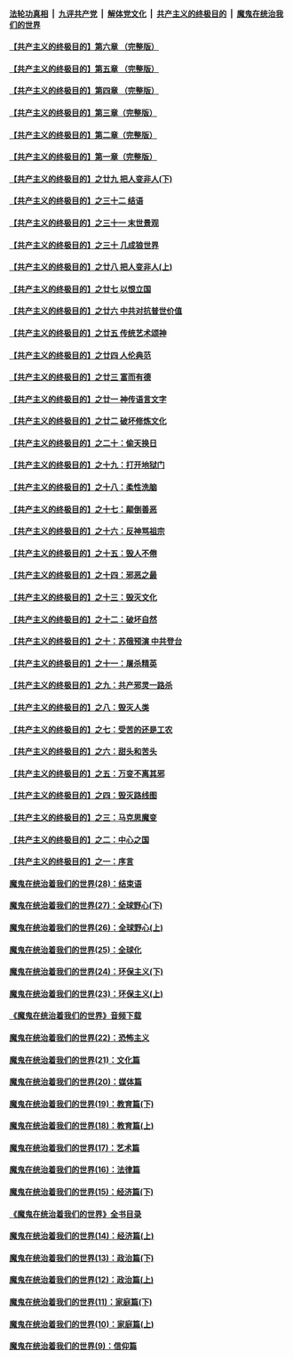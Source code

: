 

####  [法轮功真相](../../../../basic/blob/master/README.md?t=06180931) &nbsp;|&nbsp; [九评共产党](../../../../9ping.md/blob/master/README.md?t=06180931) &nbsp;|&nbsp; [解体党文化](../../../../jtdwh.md/blob/master/README.md?t=06180931)  &nbsp;|&nbsp; [共产主义的终极目的](../../../../gczydzjmd.md/blob/master/README.md?t=06180931) &nbsp;|&nbsp; [魔鬼在统治我们的世界](../../../../mgztzwmdsj.md/blob/master/README.md?t=06180931) 

#### [【共产主义的终极目的】第六章 （完整版）](../pages/nsc422/n11428913.md?t=06180931) 

#### [【共产主义的终极目的】第五章 （完整版）](../pages/nsc422/n11428912.md?t=06180931) 

#### [【共产主义的终极目的】第四章 （完整版）](../pages/nsc422/n11428907.md?t=06180931) 

#### [【共产主义的终极目的】第三章（完整版）](../pages/nsc422/n11428848.md?t=06180931) 

#### [【共产主义的终极目的】第二章（完整版）](../pages/nsc422/n11428831.md?t=06180931) 

#### [【共产主义的终极目的】第一章（完整版）](../pages/nsc422/n11417651.md?t=06180931) 

#### [【共产主义的终极目的】之廿九 把人变非人(下)](../pages/nsc422/n11344140.md?t=06180931) 

#### [【共产主义的终极目的】之三十二 结语](../pages/nsc422/n11360535.md?t=06180931) 

#### [【共产主义的终极目的】之三十一 末世景观](../pages/nsc422/n11351129.md?t=06180931) 

#### [【共产主义的终极目的】之三十 几成狼世界](../pages/nsc422/n11348280.md?t=06180931) 

#### [【共产主义的终极目的】之廿八 把人变非人(上)](../pages/nsc422/n11340492.md?t=06180931) 

#### [【共产主义的终极目的】之廿七 以恨立国](../pages/nsc422/n11336944.md?t=06180931) 

#### [【共产主义的终极目的】之廿六 中共对抗普世价值](../pages/nsc422/n11324785.md?t=06180931) 

#### [【共产主义的终极目的】之廿五 传统艺术颂神](../pages/nsc422/n11296396.md?t=06180931) 

#### [【共产主义的终极目的】之廿四 人伦典范](../pages/nsc422/n11296397.md?t=06180931) 

#### [【共产主义的终极目的】之廿三 富而有德](../pages/nsc422/n11283598.md?t=06180931) 

#### [【共产主义的终极目的】之廿一 神传语言文字](../pages/nsc422/n11263265.md?t=06180931) 

#### [【共产主义的终极目的】之廿二 破坏修炼文化](../pages/nsc422/n11245728.md?t=06180931) 

#### [【共产主义的终极目的】之二十：偷天换日](../pages/nsc422/n11238846.md?t=06180931) 

#### [【共产主义的终极目的】之十九：打开地狱门](../pages/nsc422/n11206376.md?t=06180931) 

#### [【共产主义的终极目的】之十八：柔性洗脑](../pages/nsc422/n11199994.md?t=06180931) 

#### [【共产主义的终极目的】之十七：颠倒善恶](../pages/nsc422/n11179782.md?t=06180931) 

#### [【共产主义的终极目的】之十六：反神骂祖宗](../pages/nsc422/n11166798.md?t=06180931) 

#### [【共产主义的终极目的】之十五：毁人不倦](../pages/nsc422/n11166792.md?t=06180931) 

#### [【共产主义的终极目的】之十四：邪恶之最](../pages/nsc422/n11150249.md?t=06180931) 

#### [【共产主义的终极目的】之十三：毁灭文化](../pages/nsc422/n11135227.md?t=06180931) 

#### [【共产主义的终极目的】之十二：破坏自然](../pages/nsc422/n11135214.md?t=06180931) 

#### [【共产主义的终极目的】之十：苏俄预演 中共登台](../pages/nsc422/n11118424.md?t=06180931) 

#### [【共产主义的终极目的】之十一：屠杀精英](../pages/nsc422/n11118442.md?t=06180931) 

#### [【共产主义的终极目的】之九：共产邪灵一路杀](../pages/nsc422/n11114139.md?t=06180931) 

#### [【共产主义的终极目的】之八：毁灭人类](../pages/nsc422/n11108503.md?t=06180931) 

#### [【共产主义的终极目的】之七：受苦的还是工农](../pages/nsc422/n11101809.md?t=06180931) 

#### [【共产主义的终极目的】之六：甜头和苦头](../pages/nsc422/n11096971.md?t=06180931) 

#### [【共产主义的终极目的】之五：万变不离其邪](../pages/nsc422/n11091285.md?t=06180931) 

#### [【共产主义的终极目的】之四：毁灭路线图](../pages/nsc422/n11086284.md?t=06180931) 

#### [【共产主义的终极目的】之三：马克思魔变](../pages/nsc422/n11061941.md?t=06180931) 

#### [【共产主义的终极目的】之二：中心之国](../pages/nsc422/n11047728.md?t=06180931) 

#### [【共产主义的终极目的】之一：序言](../pages/nsc422/n11086077.md?t=06180931) 

#### [魔鬼在统治着我们的世界(28)：结束语](../pages/nsc422/n10936246.md?t=06180931) 

#### [魔鬼在统治着我们的世界(27)：全球野心(下)](../pages/nsc422/n10928319.md?t=06180931) 

#### [魔鬼在统治着我们的世界(26)：全球野心(上)](../pages/nsc422/n10900318.md?t=06180931) 

#### [魔鬼在统治着我们的世界(25)：全球化](../pages/nsc422/n10788205.md?t=06180931) 

#### [魔鬼在统治着我们的世界(24)：环保主义(下)](../pages/nsc422/n10695307.md?t=06180931) 

#### [魔鬼在统治着我们的世界(23)：环保主义(上)](../pages/nsc422/n10688613.md?t=06180931) 

#### [《魔鬼在统治着我们的世界》音频下载](../pages/nsc422/n10635553.md?t=06180931) 

#### [魔鬼在统治着我们的世界(22)：恐怖主义](../pages/nsc422/n10614727.md?t=06180931) 

#### [魔鬼在统治着我们的世界(21)：文化篇](../pages/nsc422/n10597706.md?t=06180931) 

#### [魔鬼在统治着我们的世界(20)：媒体篇](../pages/nsc422/n10586579.md?t=06180931) 

#### [魔鬼在统治着我们的世界(19)：教育篇(下)](../pages/nsc422/n10564808.md?t=06180931) 

#### [魔鬼在统治着我们的世界(18)：教育篇(上)](../pages/nsc422/n10526970.md?t=06180931) 

#### [魔鬼在统治着我们的世界(17)：艺术篇](../pages/nsc422/n10499093.md?t=06180931) 

#### [魔鬼在统治着我们的世界(16)：法律篇](../pages/nsc422/n10485969.md?t=06180931) 

#### [魔鬼在统治着我们的世界(15)：经济篇(下)](../pages/nsc422/n10469975.md?t=06180931) 

#### [《魔鬼在统治着我们的世界》全书目录](../pages/nsc422/n10464261.md?t=06180931) 

#### [魔鬼在统治着我们的世界(14)：经济篇(上)](../pages/nsc422/n10457370.md?t=06180931) 

#### [魔鬼在统治着我们的世界(13)：政治篇(下)](../pages/nsc422/n10448270.md?t=06180931) 

#### [魔鬼在统治着我们的世界(12)：政治篇(上)](../pages/nsc422/n10444576.md?t=06180931) 

#### [魔鬼在统治着我们的世界(11)：家庭篇(下)](../pages/nsc422/n10440961.md?t=06180931) 

#### [魔鬼在统治着我们的世界(10)：家庭篇(上)](../pages/nsc422/n10435448.md?t=06180931) 

#### [魔鬼在统治着我们的世界(9)：信仰篇](../pages/nsc422/n10432159.md?t=06180931) 

